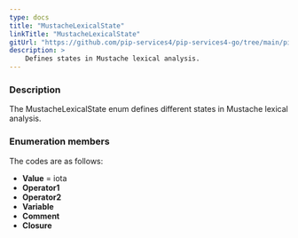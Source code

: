 ```yaml
---
type: docs
title: "MustacheLexicalState"
linkTitle: "MustacheLexicalState"
gitUrl: "https://github.com/pip-services4/pip-services4-go/tree/main/pip-services4-expressions-go"
description: > 
    Defines states in Mustache lexical analysis.
---
```


### Description

The MustacheLexicalState enum defines different states in Mustache lexical analysis.


### Enumeration members

The codes are as follows:

- **Value** = iota
- **Operator1**
- **Operator2**
- **Variable**
- **Comment**
- **Closure**


